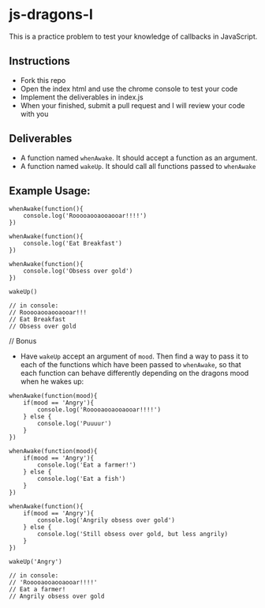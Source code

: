 # js-dragons-I
This is a practice problem to test your knowledge of callbacks in JavaScript.

## Instructions
* Fork this repo
* Open the index html and use the chrome console to test your code
* Implement the deliverables in index.js
* When your finished, submit a pull request and I will review your code with you

## Deliverables
* A function named `whenAwake`. It should accept a function as an argument.
* A function named `wakeUp`. It should call all functions passed to `whenAwake`

## Example Usage:
```
whenAwake(function(){
    console.log('Rooooaooaooaooar!!!!')
})

whenAwake(function(){
    console.log('Eat Breakfast')
})

whenAwake(function(){
    console.log('Obsess over gold')
})

wakeUp() 

// in console:
// Rooooaooaooaooar!!!
// Eat Breakfast
// Obsess over gold

```

// Bonus
* Have `wakeUp` accept an argument of `mood`. Then find a way to pass it to each of the functions which have been passed to `whenAwake`, so that each function can behave differently depending on the dragons mood when he wakes up:

``` 
whenAwake(function(mood){
    if(mood == 'Angry'){
        console.log('Rooooaooaooaooar!!!!')
    } else {
        console.log('Puuuur')
    }
})

whenAwake(function(mood){
    if(mood == 'Angry'){
        console.log('Eat a farmer!')
    } else {
        console.log('Eat a fish')
    }
})

whenAwake(function(){
    if(mood == 'Angry'){
        console.log('Angrily obsess over gold')
    } else {
        console.log('Still obsess over gold, but less angrily)
    }
})

wakeUp('Angry') 

// in console:
// 'Rooooaooaooaooar!!!!'
// Eat a farmer!
// Angrily obsess over gold
```